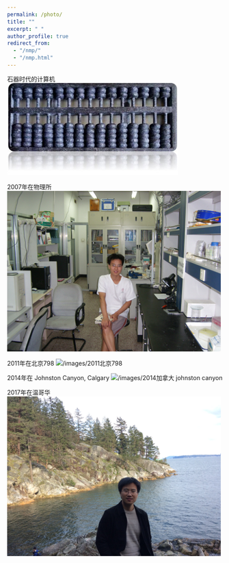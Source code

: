 ```yaml
---
permalink: /photo/
title: ""
excerpt: " "
author_profile: true
redirect_from: 
  - "/nmp/"
  - "/nmp.html"
---
```

石器时代的计算机
<img src="/images/算盘.jpg" alt="/images/算盘" width="400"/>

2007年在物理所
<img src="/images/2007.JPG" alt="/images/2007物理所" width="500"/>

2011年在北京798
<img src="/images/2011北京798.JPG" alt="/images/2011北京798" width="500"/>

2014年在 Johnston Canyon, Calgary
<img src="/images/2014加拿大 johnston canyon.JPG" alt="/images/2014加拿大 johnston canyon" width="500"/>

2017年在温哥华
<img src="/images/2017温哥华.JPG" alt="/images/2017温哥华" width="500"/>

